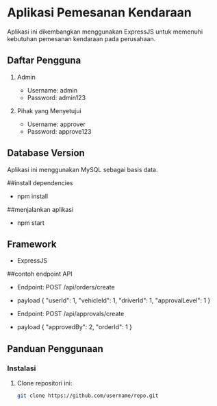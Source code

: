 # Aplikasi Pemesanan Kendaraan

Aplikasi ini dikembangkan menggunakan ExpressJS untuk memenuhi kebutuhan pemesanan kendaraan pada perusahaan.

## Daftar Pengguna
1. Admin
   - Username: admin
   - Password: admin123

2. Pihak yang Menyetujui
   - Username: approver
   - Password: approve123

## Database Version
Aplikasi ini menggunakan MySQL sebagai basis data.
 
##install dependencies
- npm install
 
##menjalankan aplikasi
- npm start

## Framework
- ExpressJS

##contoh endpoint API
- Endpoint: POST /api/orders/create
- payload
  {
  "userId": 1,
  "vehicleId": 1,
  "driverId": 1,
  "approvalLevel": 1
}

- Endpoint: POST /api/approvals/create
- payload
  {
  "approvedBy": 2,
  "orderId": 1
}
## Panduan Penggunaan

### Instalasi

1. Clone repositori ini:

   ```bash
   git clone https://github.com/username/repo.git
